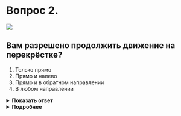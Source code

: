 # Вопрос 2.

![](https://s.drom.ru/i24227/pdd/tickets/2016/1542609166.jpg)

## Вам разрешено продолжить движение на перекрёстке?

1. Только прямо
2. Прямо и налево
3. Прямо и в обратном направлении
4. В любом направлении

<details>
<summary><b>Показать ответ</b></summary>
Правильный ответ: 1
</details>
<details>
<summary><b>Подробнее</b></summary>
В случае установки знака 4.1.1 «Движение прямо» непосредственно перед пересечением проезжих частей движение разрешается только прямо.
(«Дорожные знаки»)
</details>